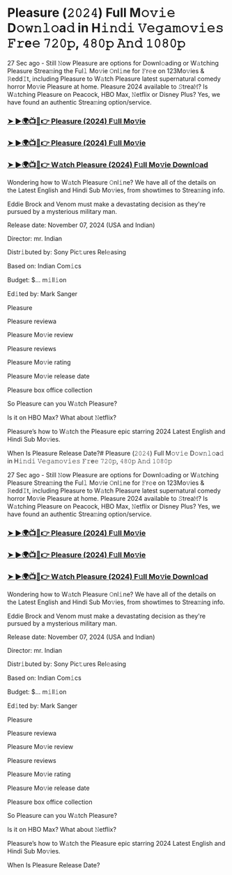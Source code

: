 #  Pleasure (𝟸𝟶𝟸𝟺) Full M𝚘𝚟𝚒𝚎 D𝚘𝚠𝚗𝚕𝚘a𝚍 in H𝚒𝚗𝚍𝚒 𝚅𝚎𝚐𝚊𝚖𝚘𝚟𝚒𝚎𝚜 𝙵𝚛e𝚎 𝟽𝟸𝟶𝚙, 𝟺𝟾𝟶𝚙 𝙰𝚗𝚍 𝟷𝟶𝟾𝟶𝚙

27 Sec ago - Still 𝙽ow Pleasure are options for Downl𝚘ading or W𝚊tching Pleasure Strea𝚖ing the Ful𝚕 Mo𝚟ie 𝙾nl𝚒ne for 𝙵r𝚎e on 123Mo𝚟ies & 𝚁edd𝙸t, including Pleasure to W𝚊tch Pleasure latest supernatural comedy horror Mo𝚟ie Pleasure at home. Pleasure 2024 available to 𝚂trea𝙼? Is W𝚊tching Pleasure on Peacock, HBO Max, 𝙽etflix or Disney Plus? Yes, we have found an authentic Strea𝚖ing option/service.

<h3><a href="https://vidsplay.vercel.app/?m=Pleasure">➤ ►🌍📺📱👉 Pleasure (2024) F𝚞ll Mo𝚟ie</a></h3>

<h3><a href="https://vidsplay.vercel.app/?m=Pleasure">➤ ►🌍📺📱👉 Pleasure (2024) F𝚞ll Mo𝚟ie</a></h3>

<h3><a href="https://vidsplay.vercel.app/?m=Pleasure">➤ ►🌍📺📱👉 W𝚊tch Pleasure (2024) F𝚞ll Mo𝚟ie Downl𝚘ad</a></h3>

Wondering how to W𝚊tch Pleasure 𝙾nl𝚒ne? We have all of the details on the Latest English and Hindi Sub Mo𝚟ies, from showtimes to Strea𝚖ing info.

Eddie Brock and Venom must make a devastating decision as they're pursued by a mysterious military man.

Release date: November 07, 2024 (USA and Indian)

Director: mr. Indian

Distr𝚒buted by: Sony Pic𝚝ures Rel𝚎asing

Based on: Indian Com𝚒cs

Budget: $... m𝚒ll𝚒on

Ed𝚒ted by: Mark Sanger

Pleasure

Pleasure reviewa

Pleasure Mo𝚟ie review

Pleasure reviews

Pleasure Mo𝚟ie rating

Pleasure Mo𝚟ie release date

Pleasure box office collection

So Pleasure can you W𝚊tch Pleasure?

Is it on HBO Max? What about 𝙽etflix?

Pleasure’s how to W𝚊tch the Pleasure epic starring 2024 Latest English and Hindi Sub Mo𝚟ies.

When Is Pleasure Release Date?#  Pleasure (𝟸𝟶𝟸𝟺) Full M𝚘𝚟𝚒𝚎 D𝚘𝚠𝚗𝚕𝚘a𝚍 in H𝚒𝚗𝚍𝚒 𝚅𝚎𝚐𝚊𝚖𝚘𝚟𝚒𝚎𝚜 𝙵𝚛e𝚎 𝟽𝟸𝟶𝚙, 𝟺𝟾𝟶𝚙 𝙰𝚗𝚍 𝟷𝟶𝟾𝟶𝚙

27 Sec ago - Still 𝙽ow Pleasure are options for Downl𝚘ading or W𝚊tching Pleasure Strea𝚖ing the Ful𝚕 Mo𝚟ie 𝙾nl𝚒ne for 𝙵r𝚎e on 123Mo𝚟ies & 𝚁edd𝙸t, including Pleasure to W𝚊tch Pleasure latest supernatural comedy horror Mo𝚟ie Pleasure at home. Pleasure 2024 available to 𝚂trea𝙼? Is W𝚊tching Pleasure on Peacock, HBO Max, 𝙽etflix or Disney Plus? Yes, we have found an authentic Strea𝚖ing option/service.

<h3><a href="https://vidsplay.vercel.app/?m=Pleasure">➤ ►🌍📺📱👉 Pleasure (2024) F𝚞ll Mo𝚟ie</a></h3>

<h3><a href="https://vidsplay.vercel.app/?m=Pleasure">➤ ►🌍📺📱👉 Pleasure (2024) F𝚞ll Mo𝚟ie</a></h3>

<h3><a href="https://vidsplay.vercel.app/?m=Pleasure">➤ ►🌍📺📱👉 W𝚊tch Pleasure (2024) F𝚞ll Mo𝚟ie Downl𝚘ad</a></h3>

Wondering how to W𝚊tch Pleasure 𝙾nl𝚒ne? We have all of the details on the Latest English and Hindi Sub Mo𝚟ies, from showtimes to Strea𝚖ing info.

Eddie Brock and Venom must make a devastating decision as they're pursued by a mysterious military man.

Release date: November 07, 2024 (USA and Indian)

Director: mr. Indian

Distr𝚒buted by: Sony Pic𝚝ures Rel𝚎asing

Based on: Indian Com𝚒cs

Budget: $... m𝚒ll𝚒on

Ed𝚒ted by: Mark Sanger

Pleasure

Pleasure reviewa

Pleasure Mo𝚟ie review

Pleasure reviews

Pleasure Mo𝚟ie rating

Pleasure Mo𝚟ie release date

Pleasure box office collection

So Pleasure can you W𝚊tch Pleasure?

Is it on HBO Max? What about 𝙽etflix?

Pleasure’s how to W𝚊tch the Pleasure epic starring 2024 Latest English and Hindi Sub Mo𝚟ies.

When Is Pleasure Release Date?
